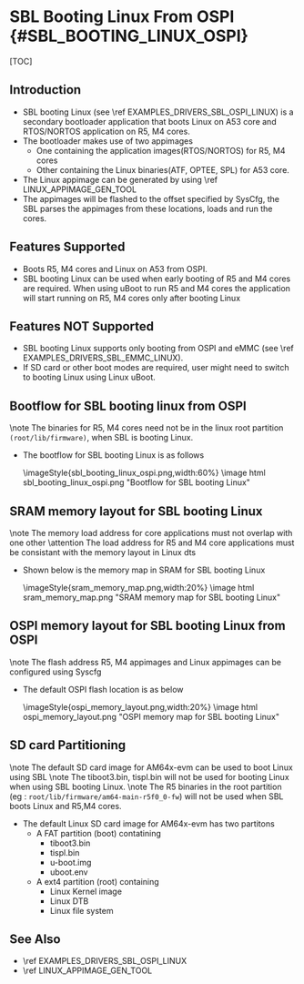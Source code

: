 # SBL Booting Linux From OSPI {#SBL_BOOTING_LINUX_OSPI}

[TOC]

## Introduction

- SBL booting Linux (see \ref EXAMPLES_DRIVERS_SBL_OSPI_LINUX) is a secondary bootloader application that boots Linux on A53 core and RTOS/NORTOS application on R5, M4 cores.
- The bootloader makes use of two appimages
    - One containing the application images(RTOS/NORTOS) for R5, M4 cores
    - Other containing the Linux binaries(ATF, OPTEE, SPL) for A53 core.
- The Linux appimage can be generated by using \ref LINUX_APPIMAGE_GEN_TOOL
- The appimages will be flashed to the offset specified by SysCfg, the SBL parses the appimages from these locations, loads and run the cores.

## Features Supported

- Boots R5, M4 cores and Linux on A53 from OSPI.
- SBL booting Linux can be used when early booting of R5 and M4 cores are required. When using uBoot to run R5 and M4 cores the application will start running on R5, M4 cores only after booting Linux

## Features NOT Supported

- SBL booting Linux supports only booting from OSPI and eMMC (see \ref EXAMPLES_DRIVERS_SBL_EMMC_LINUX).
- If SD card or other boot modes are required, user might need to switch to booting Linux using Linux uBoot.

## Bootflow for SBL booting linux from OSPI

\note The binaries for R5, M4 cores need not be in the linux root partition `(root/lib/firmware)`, when SBL is booting Linux.

- The bootflow for SBL booting Linux is as follows

    \imageStyle{sbl_booting_linux_ospi.png,width:60%}
    \image html sbl_booting_linux_ospi.png "Bootflow for SBL booting Linux"

## SRAM memory layout for SBL booting Linux

\note The memory load address for core applications must not overlap with one other
\attention The load address for R5 and M4 core applications must be consistant with the memory layout in Linux dts

- Shown below is the memory map in SRAM for SBL booting Linux

    \imageStyle{sram_memory_map.png,width:20%}
    \image html sram_memory_map.png "SRAM memory map for SBL booting Linux"

## OSPI memory layout for SBL booting Linux from OSPI

\note The flash address R5, M4 appimages and Linux appimages can be configured using Syscfg

- The default OSPI flash location is as below

    \imageStyle{ospi_memory_layout.png,width:20%}
    \image html ospi_memory_layout.png "OSPI memory map for SBL booting Linux"

## SD card Partitioning

\note The default SD card image for AM64x-evm can be used to boot Linux using SBL
\note The tiboot3.bin, tispl.bin will not be used for booting Linux when using SBL booting Linux.
\note The R5 binaries in the root partition (eg : `root/lib/firmware/am64-main-r5f0_0-fw`) will not be used when SBL boots Linux and R5,M4 cores.

- The default Linux SD card image for AM64x-evm has two partitons
    - A FAT partition (boot) contatining
        - tiboot3.bin
        - tispl.bin
        - u-boot.img
        - uboot.env
    - A ext4 partition (root) containing
        - Linux Kernel image
        - Linux DTB
        - Linux file system

## See Also

- \ref EXAMPLES_DRIVERS_SBL_OSPI_LINUX
- \ref LINUX_APPIMAGE_GEN_TOOL